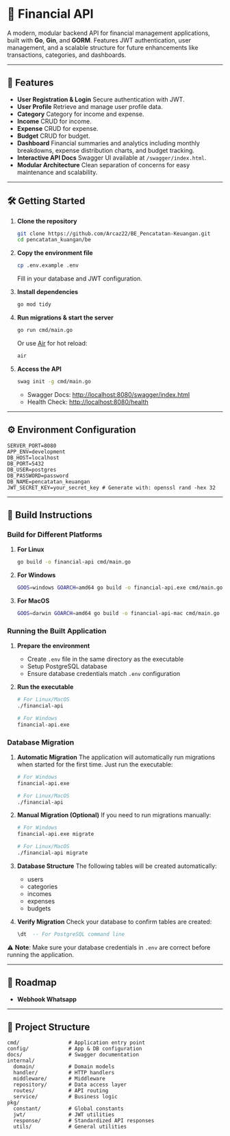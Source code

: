 # 📒 Financial API

A modern, modular backend API for financial management applications, built with **Go**, **Gin**, and **GORM**. Features JWT authentication, user management, and a scalable structure for future enhancements like transactions, categories, and dashboards.

---

## 🚀 Features

- **User Registration & Login**
  Secure authentication with JWT.
- **User Profile**
  Retrieve and manage user profile data.
- **Category**
  Category for income and expense.
- **Income**
  CRUD for income.
- **Expense**
  CRUD for expense.
- **Budget**
  CRUD for budget.
- **Dashboard**
  Financial summaries and analytics including monthly breakdowns, expense distribution charts, and budget tracking.
- **Interactive API Docs**
  Swagger UI available at `/swagger/index.html`.
- **Modular Architecture**
  Clean separation of concerns for easy maintenance and scalability.

---

## 🛠️ Getting Started

1. **Clone the repository**
    ```sh
    git clone https://github.com/Arcaz22/BE_Pencatatan-Keuangan.git
    cd pencatatan_kuangan/be
    ```

2. **Copy the environment file**
    ```sh
    cp .env.example .env
    ```
    Fill in your database and JWT configuration.

3. **Install dependencies**
    ```sh
    go mod tidy
    ```

4. **Run migrations & start the server**
    ```sh
    go run cmd/main.go
    ```
    Or use [Air](https://github.com/cosmtrek/air) for hot reload:
    ```sh
    air
    ```

5. **Access the API**
    ```sh
    swag init -g cmd/main.go
    ```
    - Swagger Docs: [http://localhost:8080/swagger/index.html](http://localhost:8080/swagger/index.html)
    - Health Check: [http://localhost:8080/health](http://localhost:8080/health)

---

## ⚙️ Environment Configuration

```env
SERVER_PORT=8080
APP_ENV=development
DB_HOST=localhost
DB_PORT=5432
DB_USER=postgres
DB_PASSWORD=password
DB_NAME=pencatatan_keuangan
JWT_SECRET_KEY=your_secret_key # Generate with: openssl rand -hex 32
```

---

## 🔨 Build Instructions

### Build for Different Platforms

1. **For Linux**
    ```sh
    go build -o financial-api cmd/main.go
    ```

2. **For Windows**
    ```sh
    GOOS=windows GOARCH=amd64 go build -o financial-api.exe cmd/main.go
    ```

3. **For MacOS**
    ```sh
    GOOS=darwin GOARCH=amd64 go build -o financial-api-mac cmd/main.go
    ```

### Running the Built Application

1. **Prepare the environment**
   - Create `.env` file in the same directory as the executable
   - Setup PostgreSQL database
   - Ensure database credentials match `.env` configuration

2. **Run the executable**
   ```sh
   # For Linux/MacOS
   ./financial-api

   # For Windows
   financial-api.exe
   ```

### Database Migration

1. **Automatic Migration**
   The application will automatically run migrations when started for the first time.
   Just run the executable:
   ```sh
   # For Windows
   financial-api.exe

   # For Linux/MacOS
   ./financial-api
   ```

2. **Manual Migration (Optional)**
   If you need to run migrations manually:
   ```sh
   # For Windows
   financial-api.exe migrate

   # For Linux/MacOS
   ./financial-api migrate
   ```

3. **Database Structure**
   The following tables will be created automatically:
   - users
   - categories
   - incomes
   - expenses
   - budgets

4. **Verify Migration**
   Check your database to confirm tables are created:
   ```sql
   \dt  -- For PostgreSQL command line
   ```

⚠️ **Note**: Make sure your database credentials in `.env` are correct before running the application.

---

## 🧩 Roadmap

- **Webhook Whatsapp**

---

## 📂 Project Structure

```
cmd/                # Application entry point
config/             # App & DB configuration
docs/               # Swagger documentation
internal/
  domain/           # Domain models
  handler/          # HTTP handlers
  middleware/       # Middleware
  repository/       # Data access layer
  routes/           # API routing
  service/          # Business logic
pkg/
  constant/         # Global constants
  jwt/              # JWT utilities
  response/         # Standardized API responses
  utils/            # General utilities
```
